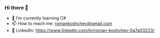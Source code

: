 ### Hi there 👋

- 📗 I’m currently learning C#
- 📫 How to reach me: romankoshchey@gmail.com
- 📃 LinkedIn: https://www.linkedin.com/in/roman-koshchey-0a7a03223/


<!--
**Koshcher/Koshcher** is a ✨ _special_ ✨ repository because its `README.md` (this file) appears on your GitHub profile.

Here are some ideas to get you started:

- 🔭 I’m currently working on ...
- 🌱 I’m currently learning C#
- 👯 I’m looking to collaborate on ...
- 🤔 I’m looking for help with ...
- 💬 Ask me about ...
- 📫 How to reach me: ...
- 😄 Pronouns: ...
- ⚡ Fun fact: ...
-->
